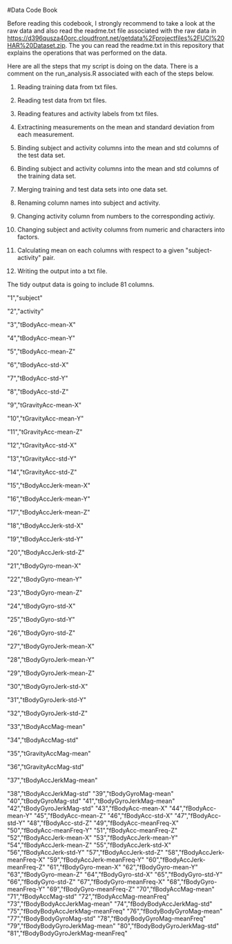 #Data Code Book

Before reading this codebook, I strongly recommend to take a look at the raw data and also read the readme.txt file associated with the raw data in https://d396qusza40orc.cloudfront.net/getdata%2Fprojectfiles%2FUCI%20HAR%20Dataset.zip. The you can read the readme.txt in this repository that explains the operations that was performed on the data.

Here are all the steps that my script is doing on the data. There is a comment on the run_analysis.R associated with each of the steps below.

1) Reading training data from txt files.

2) Reading test data from txt files.

3) Reading features and activity labels from txt files.

4) Extractining measurements on the mean and standard deviation from each measurement.

5) Binding subject and activity columns into the mean and std columns of the test data set.

6) Binding subject and activity columns into the mean and std columns of the training data set.

7) Merging training and test data sets into one data set.

8) Renaming column names into subject and activity.

9) Changing activity column from numbers to the corresponding activiy.

10) Changing subject and activity columns from numeric and characters into factors.

11) Calculating mean on each columns with respect to a given "subject-activity" pair.

12) Writing the output into a txt file.

The tidy output data is going to include 81 columns.

"1","subject"

"2","activity"

"3","tBodyAcc-mean-X"

"4","tBodyAcc-mean-Y"

"5","tBodyAcc-mean-Z"

"6","tBodyAcc-std-X"

"7","tBodyAcc-std-Y"

"8","tBodyAcc-std-Z"

"9","tGravityAcc-mean-X"

"10","tGravityAcc-mean-Y"

"11","tGravityAcc-mean-Z"

"12","tGravityAcc-std-X"

"13","tGravityAcc-std-Y"

"14","tGravityAcc-std-Z"

"15","tBodyAccJerk-mean-X"

"16","tBodyAccJerk-mean-Y"

"17","tBodyAccJerk-mean-Z"

"18","tBodyAccJerk-std-X"

"19","tBodyAccJerk-std-Y"

"20","tBodyAccJerk-std-Z"

"21","tBodyGyro-mean-X"

"22","tBodyGyro-mean-Y"

"23","tBodyGyro-mean-Z"

"24","tBodyGyro-std-X"

"25","tBodyGyro-std-Y"

"26","tBodyGyro-std-Z"

"27","tBodyGyroJerk-mean-X"

"28","tBodyGyroJerk-mean-Y"

"29","tBodyGyroJerk-mean-Z"

"30","tBodyGyroJerk-std-X"

"31","tBodyGyroJerk-std-Y"

"32","tBodyGyroJerk-std-Z"

"33","tBodyAccMag-mean"

"34","tBodyAccMag-std"

"35","tGravityAccMag-mean"

"36","tGravityAccMag-std"

"37","tBodyAccJerkMag-mean"

"38","tBodyAccJerkMag-std"
"39","tBodyGyroMag-mean"
"40","tBodyGyroMag-std"
"41","tBodyGyroJerkMag-mean"
"42","tBodyGyroJerkMag-std"
"43","fBodyAcc-mean-X"
"44","fBodyAcc-mean-Y"
"45","fBodyAcc-mean-Z"
"46","fBodyAcc-std-X"
"47","fBodyAcc-std-Y"
"48","fBodyAcc-std-Z"
"49","fBodyAcc-meanFreq-X"
"50","fBodyAcc-meanFreq-Y"
"51","fBodyAcc-meanFreq-Z"
"52","fBodyAccJerk-mean-X"
"53","fBodyAccJerk-mean-Y"
"54","fBodyAccJerk-mean-Z"
"55","fBodyAccJerk-std-X"
"56","fBodyAccJerk-std-Y"
"57","fBodyAccJerk-std-Z"
"58","fBodyAccJerk-meanFreq-X"
"59","fBodyAccJerk-meanFreq-Y"
"60","fBodyAccJerk-meanFreq-Z"
"61","fBodyGyro-mean-X"
"62","fBodyGyro-mean-Y"
"63","fBodyGyro-mean-Z"
"64","fBodyGyro-std-X"
"65","fBodyGyro-std-Y"
"66","fBodyGyro-std-Z"
"67","fBodyGyro-meanFreq-X"
"68","fBodyGyro-meanFreq-Y"
"69","fBodyGyro-meanFreq-Z"
"70","fBodyAccMag-mean"
"71","fBodyAccMag-std"
"72","fBodyAccMag-meanFreq"
"73","fBodyBodyAccJerkMag-mean"
"74","fBodyBodyAccJerkMag-std"
"75","fBodyBodyAccJerkMag-meanFreq"
"76","fBodyBodyGyroMag-mean"
"77","fBodyBodyGyroMag-std"
"78","fBodyBodyGyroMag-meanFreq"
"79","fBodyBodyGyroJerkMag-mean"
"80","fBodyBodyGyroJerkMag-std"
"81","fBodyBodyGyroJerkMag-meanFreq"
